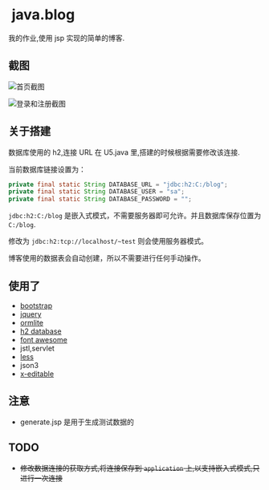 <!-- title: 我的JSP作业, 简单的博客 -->
<!-- category: Web -->
<!-- tag: java, jsp -->
<!-- date: 2013/12/2 -->
<!-- state: published -->
<!-- link: java.blog -->
﻿
java.blog
=========

我的作业,使用 jsp 实现的简单的博客.

截图
----

![首页截图](https://raw.github.com/WenerLove/java.blog/master/index_screenshot.png)

![登录和注册截图](https://raw.github.com/WenerLove/java.blog/master/login_screenshot.png)

<!-- more -->

关于搭建
-------

数据库使用的 h2,连接 URL 在 U5.java 里,搭建的时候根据需要修改该连接.

当前数据库链接设置为：

```java
private final static String DATABASE_URL = "jdbc:h2:C:/blog";
private final static String DATABASE_USER = "sa";
private final static String DATABASE_PASSWORD = "";
```

 `jdbc:h2:C:/blog` 是嵌入式模式，不需要服务器即可允许。并且数据库保存位置为
 `C:/blog`.
 
修改为 `jdbc:h2:tcp://localhost/~test` 则会使用服务器模式。

博客使用的数据表会自动创建，所以不需要进行任何手动操作。


使用了
------

* [bootstrap](http://getbootstrap.com/)
* [jquery](http://jquery.com/)
* [ormlite](http://ormlite.com/)
* [h2 database](http://h2database.com)
* [font awesome](http://fontawesome.io/)
* jstl,servlet
* [less](http://lesscss.org/)
* json3
* [x-editable](http://vitalets.github.io/x-editable/)

注意
----

* generate.jsp 是用于生成测试数据的

TODO
----

* <del>修改数据连接的获取方式,将连接保存到 `application` 上,以支持嵌入式模式,只进行一次连接</del>
